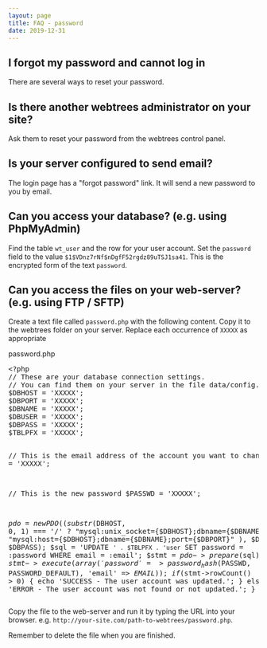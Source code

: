 ```yaml
---
layout: page
title: FAQ - password
date: 2019-12-31
---
```


## I forgot my password and cannot log in

There are several ways to reset your password.

## Is there another webtrees administrator on your site? ##

Ask them to reset your password from the webtrees control panel.

## Is your server configured to send email? ##

The login page has a "forgot password" link. It will send a new password to you by email.

## Can you access your database? (e.g. using PhpMyAdmin) ##

Find the table `wt_user` and the row for your user account.  Set the `password` field to the value `$1$VDnz7rNf$nDgfF52rgdz89uTSJ1sa41`.  This is the encrypted form of the text `password`.

## Can you access the files on your web-server? (e.g. using FTP / SFTP) ##

Create a text file called `password.php` with the following content.  Copy it to the webtrees folder on your server.  Replace each occurrence of `XXXXX` as appropriate

<div class="card">
	<div class="card-header">
		password.php
	</div>
	<div class="card-block">
<pre>
&lt;?php
// These are your database connection settings.
// You can find them on your server in the file data/config.ini.php
$DBHOST = 'XXXXX';
$DBPORT = 'XXXXX';
$DBNAME = 'XXXXX';
$DBUSER = 'XXXXX';
$DBPASS = 'XXXXX';
$TBLPFX = 'XXXXX';

// This is the email address of the account you want to change
$EMAIL  = 'XXXXX';

// This is the new password
$PASSWD = 'XXXXX';

$pdo = new PDO(
  (substr($DBHOST, 0, 1) === '/' ?
    "mysql:unix_socket={$DBHOST};dbname={$DBNAME}" :
    "mysql:host={$DBHOST};dbname={$DBNAME};port={$DBPORT}"
  ), $DBUSER, $DBPASS);
$sql = 'UPDATE `' . $TBLPFX . 'user` SET password = :password WHERE email = :email';
$stmt = $pdo->prepare($sql);
$stmt->execute(array('password' => password_hash($PASSWD,  PASSWORD_DEFAULT), 'email' => $EMAIL));
if ($stmt->rowCount() > 0) {
  echo 'SUCCESS - The user account was updated.';
} else {
  echo 'ERROR - The user account was not found or not updated.';
}
</pre>
	</div>
</div>

Copy the file to the web-server and run it by typing the URL into your browser.  e.g. `http://your-site.com/path-to-webtrees/password.php`.

Remember to delete the file when you are finished.
